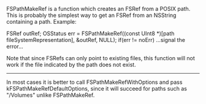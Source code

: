 FSPathMakeRef is a function which creates an FSRef from a POSIX path. This is probably the simplest way to get an FSRef from an NSString containing a path. Example:

    
FSRef outRef;
OSStatus err = FSPathMakeRef((const UInt8 *)[path fileSystemRepresentation], &outRef, NULL);
if(err != noErr)
   ...signal the error...


Note that since FSRef<nowiki/>s can only point to existing files, this function will not work if the file indicated by the path does not exist.

----

In most cases it is better to call FSPathMakeRefWithOptions and pass kFSPathMakeRefDefaultOptions, since it will succeed for paths such as "/Volumes" unlike FSPathMakeRef.
